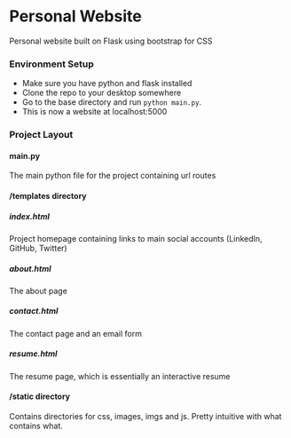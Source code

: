 # Personal Website
Personal website built on Flask using bootstrap for CSS

### Environment Setup

- Make sure you have python and flask installed
- Clone the repo to your desktop somewhere
- Go to the base directory and run `python main.py`.
- This is now a website at localhost:5000

### Project Layout

#### main.py
The main python file for the project containing url routes

#### /templates directory
##### index.html
Project homepage containing links to main social accounts (LinkedIn, GitHub, Twitter)
##### about.html
The about page
##### contact.html
The contact page and an email form
##### resume.html
The resume page, which is essentially an interactive resume

#### /static directory
Contains directories for css, images, imgs and js. Pretty intuitive with what contains what.
